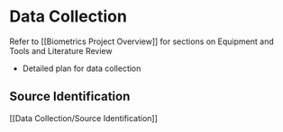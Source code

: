 # Data Collection

Refer to [[Biometrics Project Overview]] for sections on Equipment and Tools and Literature Review

- Detailed plan for data collection



## Source Identification
[[Data Collection/Source Identification]]
